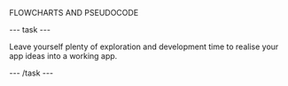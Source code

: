 FLOWCHARTS AND PSEUDOCODE

--- task ---

Leave yourself plenty of exploration and development time to realise your app ideas into a working app.

--- /task ---
